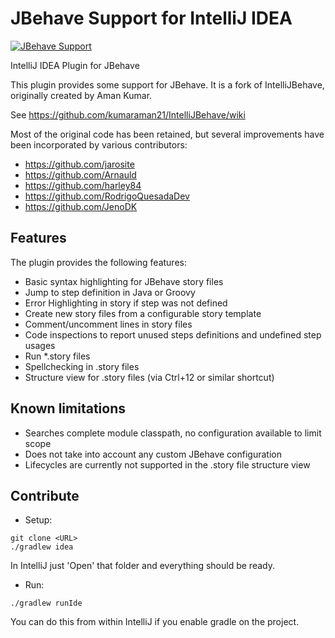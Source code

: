 JBehave Support for IntelliJ IDEA
=================================

[![JBehave Support](https://img.shields.io/jetbrains/plugin/v/7268-jbehave-support)](https://plugins.jetbrains.com/plugin/7268-jbehave-support)

IntelliJ IDEA Plugin for JBehave

This plugin provides some support for JBehave.
It is a fork of IntelliJBehave, originally created by Aman Kumar.

See https://github.com/kumaraman21/IntelliJBehave/wiki
    
Most of the original code has been retained, but several improvements have been incorporated by various contributors:
* https://github.com/jarosite
* https://github.com/Arnauld
* https://github.com/harley84
* https://github.com/RodrigoQuesadaDev
* https://github.com/JenoDK
    
Features
--------
The plugin provides the following features:
* Basic syntax highlighting for JBehave story files
* Jump to step definition in Java or Groovy
* Error Highlighting in story if step was not defined
* Create new story files from a configurable story template
* Comment/uncomment lines in story files
* Code inspections to report unused steps definitions and undefined step usages
* Run *.story files
* Spellchecking in .story files
* Structure view for .story files (via Ctrl+12 or similar shortcut)

Known limitations
-----------------
* Searches complete module classpath, no configuration available to limit scope
* Does not take into account any custom JBehave configuration
* Lifecycles are currently not supported in the .story file structure view

Contribute
--------
* Setup:
```
git clone <URL>
./gradlew idea
```
In IntelliJ just 'Open' that folder and everything should be ready.
* Run:
```
./gradlew runIde
```
You can do this from within IntelliJ if you enable gradle on the project.
